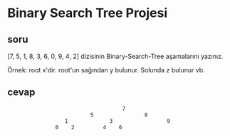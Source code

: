 # Binary Search Tree Projesi
## soru
[7, 5, 1, 8, 3, 6, 0, 9, 4, 2] dizisinin Binary-Search-Tree aşamalarını yazınız.

Örnek: root x'dir. root'un sağından y bulunur. Solunda z bulunur vb.
## cevap
                                        7
                              5                8
                      1             3                 9
                   0    2         4    6

